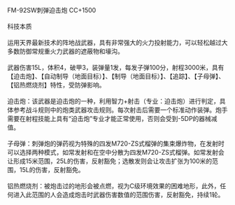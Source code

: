 <title>FM-92SW刺弹迫击炮</title>
<meta name="GENERATOR" content="WinCHM">
<meta http-equiv="Content-Type" content="text/html; charset=gb2312">
<br>FM-92SW刺弹迫击炮 CC+1500
<br>
<br>科技本质
<br>
<br>运用天界最新技术的阵地战武器，具有非常强大的火力投射能力，可以轻松越过大多数防御常规重火力武器的遮蔽物和壕沟。
<br>
<br>武器伤害15L，体积4，破甲3，装弹量1发，每发子弹100分，射程3000米，具有【迫击炮】、【自动制导（地面目标）】、【制导（地面目标）】、【追踪】、【子母弹】、【铝热燃烧剂】特性，受防弹影响。
<br>
<br>迫击炮：该武器是迫击炮的一种，利用智力+射击（专业：迫击炮）进行判定，具体参考战斗规则中的炮类武器攻击规则。每次射击后需要一个标准动作装弹。炮手需要在射程技能上具有“迫击炮”专业才能正常使用，否则会受到-5DP的器械减值。 
<br>
<br>子母弹：刺弹炮的弹药视为特殊的四发M720-ZS式榴弹的集束爆炸物，在发射时可以选择两种模式，如常发射和在空中分散为四发M720-ZS式榴弹。如常发射会让形成15米范围，25L的伤害，反射豁免；选散发则会让攻击扩张为100米的范围，15L的伤害，反射豁免。
<br>
<br>铝热燃烧剂：被炮击过的地形会被点燃，视为C级环境效果的困难地形，此外，任何进入此范围的人会造成炮击时武器伤害数值的范围伤害，反射豁免，持续1轮。
<br>